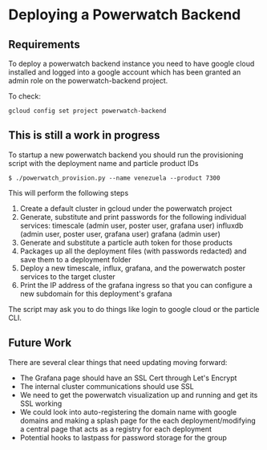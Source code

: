 Deploying a Powerwatch Backend
==============================

## Requirements

To deploy a powerwatch backend instance you need to have google cloud installed
and logged into a google account which has been granted an admin role on the 
powerwatch-backend project.

To check:
```
gcloud config set project powerwatch-backend
```

## This is still a work in progress

To startup a new powerwatch backend you should 
run the provisioning script with the deployment name and particle product IDs
```
$ ./powerwatch_provision.py --name venezuela --product 7300
```

This will perform the following steps

1) Create a default cluster in gcloud under the powerwatch project
2) Generate, substitute and print passwords for the following individual services:
timescale (admin user, poster user, grafana user)
influxdb (admin user, poster user, grafana user)
grafana (admin user)
3) Generate and substitute a particle auth token for those products
4) Packages up all the deployment files (with passwords redacted) and 
save them to a deployment folder
5) Deploy a new timescale, influx, grafana, and the powerwatch poster services
to the target cluster
6) Print the IP address of the grafana ingress so that you can configure a new
subdomain for this deployment's grafana

The script may ask you to do things like login to google cloud or the
particle CLI.

## Future Work

There are several clear things that need updating moving forward:

 - The Grafana page should have an SSL Cert through Let's Encrypt
 - The internal cluster communications should use SSL
 - We need to get the powerwatch visualization up and running and get its SSL working
 - We could look into auto-registering the domain name with google domains
    and making a splash page for the each deployment/modifying a central
    page that acts as a registry for each deployment
 - Potential hooks to lastpass for password storage for the group
